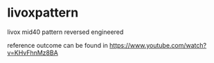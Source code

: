 # livoxpattern
livox mid40 pattern reversed engineered

reference outcome can be found in
https://www.youtube.com/watch?v=KHvFhnMz8BA
